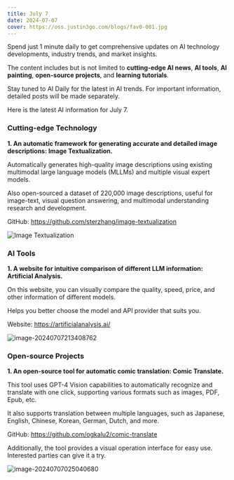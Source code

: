 ```yaml
---
title: July 7
date: 2024-07-07
cover: https://oss.justin3go.com/blogs/fav0-001.jpg
---
```


Spend just 1 minute daily to get comprehensive updates on AI technology developments, industry trends, and market insights.

The content includes but is not limited to **cutting-edge AI news**, **AI tools**, **AI painting**, **open-source projects**, and **learning tutorials**.

Stay tuned to AI Daily for the latest in AI trends. For important information, detailed posts will be made separately.

Here is the latest AI information for July 7.

### Cutting-edge Technology

**1. An automatic framework for generating accurate and detailed image descriptions: Image Textualization.**

Automatically generates high-quality image descriptions using existing multimodal large language models (MLLMs) and multiple visual expert models.

Also open-sourced a dataset of 220,000 image descriptions, useful for image-text, visual question answering, and multimodal understanding research and development.

GitHub: https://github.com/sterzhang/image-textualization

![Image Textualization](https://p.ipic.vip/5hdz8o.png)

### AI Tools

**1. A website for intuitive comparison of different LLM information: Artificial Analysis.**

On this website, you can visually compare the quality, speed, price, and other information of different models.

Helps you better choose the model and API provider that suits you.

Website: https://artificialanalysis.ai/

![image-20240707213408762](https://p.ipic.vip/xq5tz8.png)

### Open-source Projects

**1. An open-source tool for automatic comic translation: Comic Translate.**

This tool uses GPT-4 Vision capabilities to automatically recognize and translate with one click, supporting various formats such as images, PDF, Epub, etc.

It also supports translation between multiple languages, such as Japanese, English, Chinese, Korean, German, Dutch, and more.

GitHub: https://github.com/ogkalu2/comic-translate

Additionally, the tool provides a visual operation interface for easy use. Interested parties can give it a try.

![image-20240707025040680](https://p.ipic.vip/5vdn3p.png)
